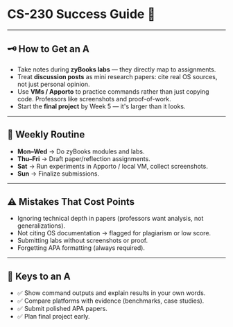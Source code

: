 # CS-230 Success Guide 🎯

---

## 🗝️ How to Get an A
- Take notes during **zyBooks labs** — they directly map to assignments.  
- Treat **discussion posts** as mini research papers: cite real OS sources, not just personal opinion.  
- Use **VMs / Apporto** to practice commands rather than just copying code. Professors like screenshots and proof-of-work.  
- Start the **final project** by Week 5 — it's larger than it looks.  

---

## 📆 Weekly Routine
- **Mon–Wed** → Do zyBooks modules and labs.  
- **Thu–Fri** → Draft paper/reflection assignments.  
- **Sat** → Run experiments in Apporto / local VM, collect screenshots.  
- **Sun** → Finalize submissions.  

---

## ⚠️ Mistakes That Cost Points
- Ignoring technical depth in papers (professors want analysis, not generalizations).  
- Not citing OS documentation → flagged for plagiarism or low score.  
- Submitting labs without screenshots or proof.  
- Forgetting APA formatting (always required).  

---

## 🎯 Keys to an A
- ✅ Show command outputs and explain results in your own words.  
- ✅ Compare platforms with evidence (benchmarks, case studies).  
- ✅ Submit polished APA papers.  
- ✅ Plan final project early.
